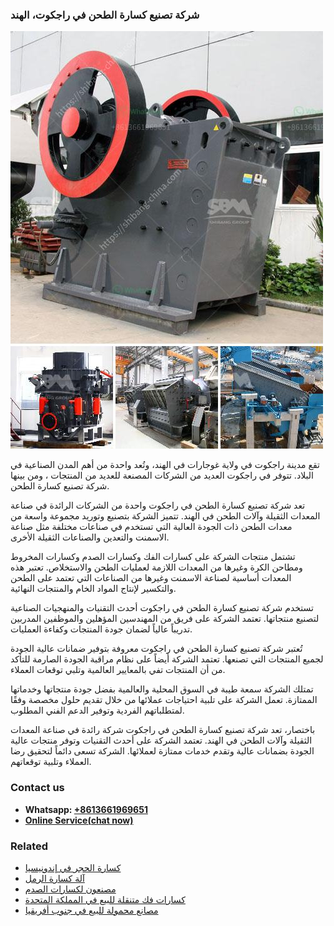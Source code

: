 <h3>شركة تصنيع كسارة الطحن في راجكوت، الهند</h3><img src='1701852385.jpg' alt=''><p>تقع مدينة راجكوت في ولاية غوجارات في الهند، وتُعد واحدة من أهم المدن الصناعية في البلاد. تتوفر في راجكوت العديد من الشركات المصنعة للعديد من المنتجات ، ومن بينها شركة تصنيع كسارة الطحن.</p><p>تعد شركة تصنيع كسارة الطحن في راجكوت واحدة من الشركات الرائدة في صناعة المعدات الثقيلة وآلات الطحن في الهند. تتميز الشركة بتصنيع وتوريد مجموعة واسعة من معدات الطحن ذات الجودة العالية التي تستخدم في صناعات مختلفة مثل صناعة الاسمنت والتعدين والصناعات الثقيلة الأخرى.</p><p>تشتمل منتجات الشركة على كسارات الفك وكسارات الصدم وكسارات المخروط ومطاحن الكرة وغيرها من المعدات اللازمة لعمليات الطحن والاستخلاص. تعتبر هذه المعدات أساسية لصناعة الاسمنت وغيرها من الصناعات التي تعتمد على الطحن والتكسير لإنتاج المواد الخام والمنتجات النهائية.</p><p>تستخدم شركة تصنيع كسارة الطحن في راجكوت أحدث التقنيات والمنهجيات الصناعية لتصنيع منتجاتها. تعتمد الشركة على فريق من المهندسين المؤهلين والموظفين المدربين تدريباً عالياً لضمان جودة المنتجات وكفاءة العمليات.</p><p>تُعتبر شركة تصنيع كسارة الطحن في راجكوت معروفة بتوفير ضمانات عالية الجودة لجميع المنتجات التي تصنعها. تعتمد الشركة أيضاً على نظام مراقبة الجودة الصارمة للتأكد من أن المنتجات تفي بالمعايير العالمية وتلبي توقعات العملاء.</p><p>تمتلك الشركة سمعة طيبة في السوق المحلية والعالمية بفضل جودة منتجاتها وخدماتها الممتازة. تعمل الشركة على تلبية احتياجات عملائها من خلال تقديم حلول مخصصة وفقًا لمتطلباتهم الفردية وتوفير الدعم الفني المطلوب.</p><p>باختصار، تعد شركة تصنيع كسارة الطحن في راجكوت شركة رائدة في صناعة المعدات الثقيلة وآلات الطحن في الهند. تعتمد الشركة على أحدث التقنيات وتوفر منتجات عالية الجودة بضمانات عالية وتقدم خدمات ممتازة لعملائها. الشركة تسعى دائماً لتحقيق رضا العملاء وتلبية توقعاتهم.</p><h3>Contact us</h3><ul><li><strong>Whatsapp:&nbsp;<a href="https://wa.me/8613661969651">+8613661969651</a></strong></li><li><a href="https://swt.shibang-china.com/?git&amp;zhl&amp;شركة تصنيع كسارة الطحن في راجكوت، الهند"><strong>Online Service(chat now)</strong></a></li></ul><h3>Related</h3><ul><li><a href='كسارة الحجر في إندونيسيا.md'>كسارة الحجر في إندونيسيا</a></li><li><a href='آلة كسارة الرمل.md'>آلة كسارة الرمل</a></li><li><a href='مصنعون لكسارات الصدم.md'>مصنعون لكسارات الصدم</a></li><li><a href='كسارات فك متنقلة للبيع في المملكة المتحدة.md'>كسارات فك متنقلة للبيع في المملكة المتحدة</a></li><li><a href='مصانع محمولة للبيع في جنوب أفريقيا.md'>مصانع محمولة للبيع في جنوب أفريقيا</a></li></ul>